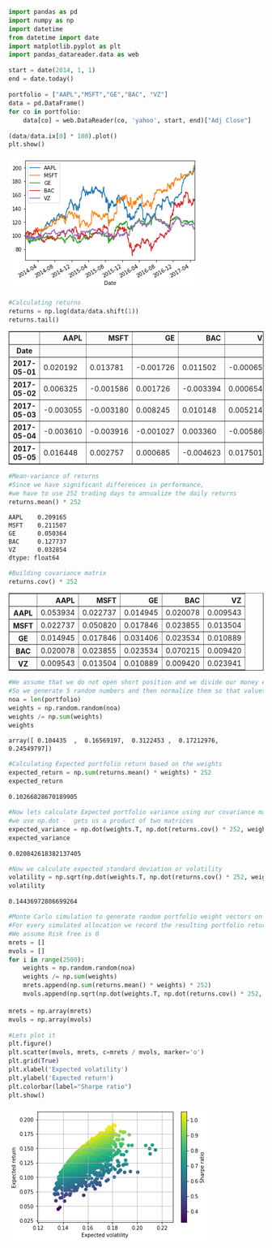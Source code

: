 

```python
import pandas as pd
import numpy as np
import datetime
from datetime import date
import matplotlib.pyplot as plt
import pandas_datareader.data as web
```


```python
start = date(2014, 1, 1)
end = date.today()
```


```python
portfolio = ["AAPL","MSFT","GE","BAC", "VZ"]
data = pd.DataFrame()
for co in portfolio:
    data[co] = web.DataReader(co, 'yahoo', start, end)["Adj Close"]
```


```python
(data/data.ix[0] * 100).plot()
plt.show()
```


![png](output_3_0.png)



```python
#Calculating returns
returns = np.log(data/data.shift(1))
returns.tail()
```




<div>
<table border="1" class="dataframe">
  <thead>
    <tr style="text-align: right;">
      <th></th>
      <th>AAPL</th>
      <th>MSFT</th>
      <th>GE</th>
      <th>BAC</th>
      <th>VZ</th>
    </tr>
    <tr>
      <th>Date</th>
      <th></th>
      <th></th>
      <th></th>
      <th></th>
      <th></th>
    </tr>
  </thead>
  <tbody>
    <tr>
      <th>2017-05-01</th>
      <td>0.020192</td>
      <td>0.013781</td>
      <td>-0.001726</td>
      <td>0.011502</td>
      <td>-0.000654</td>
    </tr>
    <tr>
      <th>2017-05-02</th>
      <td>0.006325</td>
      <td>-0.001586</td>
      <td>0.001726</td>
      <td>-0.003394</td>
      <td>0.000654</td>
    </tr>
    <tr>
      <th>2017-05-03</th>
      <td>-0.003055</td>
      <td>-0.003180</td>
      <td>0.008245</td>
      <td>0.010148</td>
      <td>0.005214</td>
    </tr>
    <tr>
      <th>2017-05-04</th>
      <td>-0.003610</td>
      <td>-0.003916</td>
      <td>-0.001027</td>
      <td>0.003360</td>
      <td>-0.005868</td>
    </tr>
    <tr>
      <th>2017-05-05</th>
      <td>0.016448</td>
      <td>0.002757</td>
      <td>0.000685</td>
      <td>-0.004623</td>
      <td>0.017501</td>
    </tr>
  </tbody>
</table>
</div>




```python
#Mean-variance of returns
#Since we have significant differences in performance, 
#we have to use 252 trading days to annualize the daily returns 
returns.mean() * 252
```




    AAPL    0.209165
    MSFT    0.211507
    GE      0.050364
    BAC     0.127737
    VZ      0.032854
    dtype: float64




```python
#Building covariance matrix
returns.cov() * 252
```




<div>
<table border="1" class="dataframe">
  <thead>
    <tr style="text-align: right;">
      <th></th>
      <th>AAPL</th>
      <th>MSFT</th>
      <th>GE</th>
      <th>BAC</th>
      <th>VZ</th>
    </tr>
  </thead>
  <tbody>
    <tr>
      <th>AAPL</th>
      <td>0.053934</td>
      <td>0.022737</td>
      <td>0.014945</td>
      <td>0.020078</td>
      <td>0.009543</td>
    </tr>
    <tr>
      <th>MSFT</th>
      <td>0.022737</td>
      <td>0.050820</td>
      <td>0.017846</td>
      <td>0.023855</td>
      <td>0.013504</td>
    </tr>
    <tr>
      <th>GE</th>
      <td>0.014945</td>
      <td>0.017846</td>
      <td>0.031406</td>
      <td>0.023534</td>
      <td>0.010889</td>
    </tr>
    <tr>
      <th>BAC</th>
      <td>0.020078</td>
      <td>0.023855</td>
      <td>0.023534</td>
      <td>0.070215</td>
      <td>0.009420</td>
    </tr>
    <tr>
      <th>VZ</th>
      <td>0.009543</td>
      <td>0.013504</td>
      <td>0.010889</td>
      <td>0.009420</td>
      <td>0.023941</td>
    </tr>
  </tbody>
</table>
</div>




```python
#We assume that we do not open short position and we divide our money equally divided among 5 stocks
#So we generate 5 random numbers and then normalize them so that values would sum up 100% net oper assets
noa = len(portfolio)
weights = np.random.random(noa)
weights /= np.sum(weights)
weights
```




    array([ 0.104435  ,  0.16569197,  0.3122453 ,  0.17212976,  0.24549797])




```python
#Calculating Expected portfolio return based on the weights
expected_return = np.sum(returns.mean() * weights) * 252
expected_return
```




    0.10266828670189905




```python
#Now lets calculate Expected portfolio variance using our covariance matrix
#we use np.dot -  gets us a product of two matrices
expected_variance = np.dot(weights.T, np.dot(returns.cov() * 252, weights))
expected_variance
```




    0.020842618382137405




```python
#Now we calculate expected standard deviation or volatility 
volatility = np.sqrt(np.dot(weights.T, np.dot(returns.cov() * 252, weights))) 
volatility
```




    0.14436972806699264




```python
#Monte Carlo simulation to generate random portfolio weight vectors on larger scale
#For every simulated allocation we record the resulting portfolio return and variance
#We assume Risk free is 0
mrets = []
mvols = []
for i in range(2500):
    weights = np.random.random(noa)
    weights /= np.sum(weights)
    mrets.append(np.sum(returns.mean() * weights) * 252)
    mvols.append(np.sqrt(np.dot(weights.T, np.dot(returns.cov() * 252, weights ))))
    
mrets = np.array(mrets)
mvols = np.array(mvols)
```


```python
#Lets plot it
plt.figure()
plt.scatter(mvols, mrets, c=mrets / mvols, marker='o')
plt.grid(True)
plt.xlabel('Expected volatility')
plt.ylabel('Expected return')
plt.colorbar(label="Sharpe ratio")
plt.show()
```


![png](output_12_0.png)



```python

```

